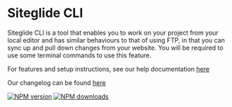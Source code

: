 # Siteglide CLI

Siteglide CLI is a tool that enables you to work on your project from your local editor and has similar behaviours to that of using FTP, in that you can sync up and pull down changes from your website. You will be required to use some terminal commands to use this feature.

For features and setup instructions, see our help documentation [here](https://help.siteglide.com/en/articles/3499853)

Our changelog can be found [here](https://help.siteglide.com/en/articles/3826310-siteglide-cli-changelog)

[![NPM version](https://img.shields.io/npm/v/@siteglide/siteglide-cli)](https://npmjs.org/package/@siteglide/siteglide-cli) [![NPM downloads](https://img.shields.io/npm/dt/@siteglide/siteglide-cli)](https://npmjs.org/package/@siteglide/siteglide-cli)
